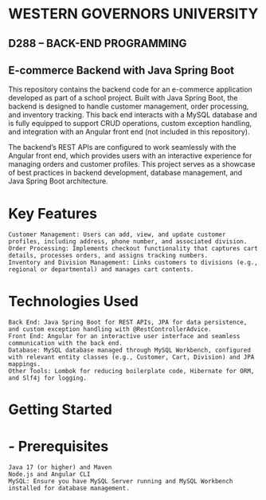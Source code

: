 # WESTERN GOVERNORS UNIVERSITY 
## D288 – BACK-END PROGRAMMING


## E-commerce Backend with Java Spring Boot

This repository contains the backend code for an e-commerce application developed as part of a school project. Built with Java Spring Boot, the backend is designed to handle customer management, order processing, and inventory tracking. This back end interacts with a MySQL database and is fully equipped to support CRUD operations, custom exception handling, and integration with an Angular front end (not included in this repository).

The backend’s REST APIs are configured to work seamlessly with the Angular front end, which provides users with an interactive experience for managing orders and customer profiles. This project serves as a showcase of best practices in backend development, database management, and Java Spring Boot architecture.

# Key Features

    Customer Management: Users can add, view, and update customer profiles, including address, phone number, and associated division.
    Order Processing: Implements checkout functionality that captures cart details, processes orders, and assigns tracking numbers.
    Inventory and Division Management: Links customers to divisions (e.g., regional or departmental) and manages cart contents.

# Technologies Used

    Back End: Java Spring Boot for REST APIs, JPA for data persistence, and custom exception handling with @RestControllerAdvice.
    Front End: Angular for an interactive user interface and seamless communication with the back end.
    Database: MySQL database managed through MySQL Workbench, configured with relevant entity classes (e.g., Customer, Cart, Division) and JPA mappings.
    Other Tools: Lombok for reducing boilerplate code, Hibernate for ORM, and Slf4j for logging.

# Getting Started
#  - Prerequisites

    Java 17 (or higher) and Maven
    Node.js and Angular CLI
    MySQL: Ensure you have MySQL Server running and MySQL Workbench installed for database management.
